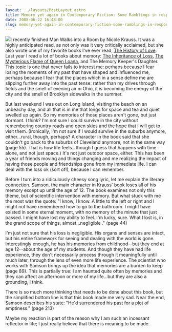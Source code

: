 ```yaml
---
layout: ../layouts/PostLayout.astro
title: Memory yet again in Contemporary Fiction: Some Ramblings in response
date: 2008-06-22 16:48:00
slug: memory-yet-again-in-contemporary-fiction-some-ramblings-in-response
---
```


[![](http://www.randomhouse.com/images/dyn/cover/?source=9780385721912&height=300&maxwidth=170)](http://www.randomhouse.com/images/dyn/cover/?source=9780385721912&height=300&maxwidth=170)I recently finished Man Walks into a Room by Nicole Krauss. It was a highly anticipated read, as not only was it very critically acclaimed, but she also wrote one of my favorite books I've ever read, [The History of Love](http://akindoflibrary.blogspot.com/search/label/krauss). Last year I read a lot of books about memory: [The Inheritance of Loss](http://akindoflibrary.blogspot.com/2007/03/on-memory-part-2.html), [The Mysterious Flame of Queen Loana](http://akindoflibrary.blogspot.com/2007/01/how-do-we-move-forward-on-memory-part-1.html), and The Memory Keeper's Daughter. This topic is one that never fails to interest me: perhaps because I fear losing the moments of my past that have shaped and influenced me, perhaps because I fear that the places which in a sense define me are slipping further away into the past tense: rather than my drives through fields and the smell of evening air in Ohio, it is becoming the energy of the city and the smell of Brooklyn sidewalks in the summer.  
  
But last weekend I was out on Long Island, visiting the beach on an unbeachy day, and all that is in me that longs for space and tea and quiet swelled up again. So my memories of those places aren't gone, but just dormant. I think? I'm not sure I could survive in the city without remembering country roads and open skies and the hope that I will get to visit them. (Ironically, I'm not sure if I would survive in the suburbs anymore, either...rural, though, perhaps? A character in the book said that she couldn't go back to the suburbs of Cleveland anymore, not in the same way (page 55). That is how life feels...though I guess that happens with time alone, and not just space.) It's not just outdoor space, either. This has been a year of friends moving and things changing and me realizing the impact of having those people and friendships gone from my immediate life. I can deal with the loss ok (sort of!), because I can remember.  
  
Before I turn into a ridiculously cheesy song lyric, let me explain the literary connection. Samson, the main character in Krauss' book loses all of his memory except up until the age of 12. The book examines not only this theme, but of scientific intervention with memory. But what stuck with me the most was the quote: "I know, I know. A little to the left or right and I might not have remembered how to go to the bathroom. I might have existed in some eternal moment, with no memory of the minute that just passed. I might have lost my ability to feel. I'm lucky, sure. What I lost is, in the grand scope of things, almost...negligible ." (page 44)  
  
I'm just not sure that his loss is negligible. His organs and senses are intact, but his entire framework for seeing and dealing with the world is gone. Interestingly enough, he has his memories from childhood--but they end at age 12--about the age of my students. And though they have had life experience, they don't necessarily process through it meaningfully until much later, through the lens of even more life experience. The scientist who works with Samson brings up the idea that memories are a burden to keep (page 89). This is partially true: I am haunted quite often by memories and they can affect an afternoon or more of my life...but they are also a grounding, I think.  
  
There is so much more thinking that needs to be done about this book, but the simplified bottom line is that this book made me very sad. Near the end, Samson describes his state: "He'd surrendered his past for a plot of emptiness." (page 213)  
  
Maybe my reaction is part of the reason why I am such an incessant reflector in life; I just really believe that there is meaning to be made.